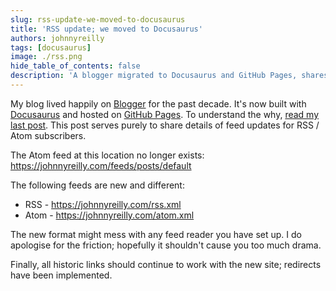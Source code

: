 ```yaml
---
slug: rss-update-we-moved-to-docusaurus
title: 'RSS update; we moved to Docusaurus'
authors: johnnyreilly
tags: [docusaurus]
image: ./rss.png
hide_table_of_contents: false
description: 'A blogger migrated to Docusaurus and GitHub Pages, shares feed updates, with new Atom and RSS feeds and all historic links still working.'
---
```


My blog lived happily on [Blogger](https://icanmakethiswork.blogspot.com/) for the past decade. It's now built with [Docusaurus](https://v2.docusaurus.io/) and hosted on [GitHub Pages](https://pages.github.com/). To understand the why, [read my last post](../2021-03-15-definitive-guide-to-migrating-from-blogger-to-docusaurus/index.md). This post serves purely to share details of feed updates for RSS / Atom subscribers.

<!--truncate-->

The Atom feed at this location no longer exists: https://johnnyreilly.com/feeds/posts/default

The following feeds are new and different:

- RSS - https://johnnyreilly.com/rss.xml
- Atom - https://johnnyreilly.com/atom.xml

The new format might mess with any feed reader you have set up. I do apologise for the friction; hopefully it shouldn't cause you too much drama.

Finally, all historic links should continue to work with the new site; redirects have been implemented.
